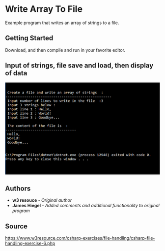 # Write Array To File

Example program that writes an array of strings to a file.

## Getting Started

Download, and then compile and run in your favorite editor.

## Input of strings, file save and load, then display of data
![Input of strings, file save and load, then display of data](https://github.com/JamesHiegel/CSharp_Portfolio/blob/master/WriteArrayToFile/img/running.PNG)

## Authors

* **w3 resouce** - *Original author*
* **James Hiegel** - *Added comments and additional functionality to original program*

## Source

https://www.w3resource.com/csharp-exercises/file-handling/csharp-file-handling-exercise-6.php